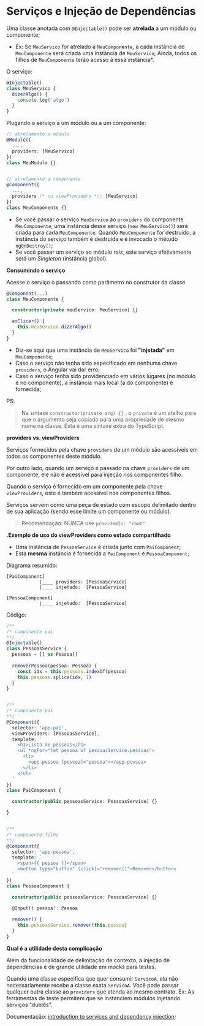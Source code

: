 # Serviços e Injeção de Dependências

Uma classe anotada com `@Injectable()` pode ser **atrelada** a um módulo ou componente;

  - Ex: Se `MeuServico` for atrelado a `MeuComponente`,  a cada instância de `MeuComponente` será criada uma instância de `MeuServico`; Ainda, todos os filhos de `MeuComponente` terão acesso à essa instância\*.

O serviço:

```typescript
@Injectable()
class MeuServico {
  dizerAlgo() {
    console.log('algo')
  }
}
```

Plugando o serviço a um módulo ou a um componente:

```typescript
// atrelamento a módulo
@Module({ 
  ...,
  providers: [MeuServico]
})
class MeuModulo {}


// atrelamento a componente
@Component({ 
  ...,
  providers /* ou viewProviders */: [MeuServico]
})
class MeuComponente {}
```

* Se você passar o serviço `MeuServico` ao `providers` do componente `MeuComponente`, uma instância desse serviço \(`new MeuServico()`\) será criada para cada `MeuComponente`. Quando `MeuComponente` for destruído, a instância do serviço também é destruída e é invocado o método `ngOnDestroy()`;
* Se você passar um serviço ao módulo raiz, este serviço efetivamente será um _Singleton_ \(instância global\).

**Consumindo o serviço**

Acesse o serviço o passando como parâmetro no construtor da classe.

```typescript
@Component(...)
class MeuComponente {

  constructor(private meuServico: MeuServico) {}

  aoClicar() {
    this.meuServico.dizerAlgo()
  }
}
```

* Diz-se aqui que uma instância de `MeuServico` foi **"injetada"** em `MeuComponente`;
* Caso o serviço não tenha sido especificado em nenhuma chave `providers`, o Angular vai dar erro;
* Caso o serviço tenha sido providenciado em vários lugares \(no módulo e no componente\), a instância mais local \(a do componente\) é fornecida;

PS:

> Na sintaxe `constructor(private arg) {}` , o `private` é um atalho para que o argumento seja copiado para uma propriedade de mesmo nome na classe. Esta é uma sintaxe extra do TypeScript.

**providers vs. viewProviders**

Serviços fornecidos pela chave `providers` de um módulo são acessíveis em todos os componentes deste módulo.

Por outro lado, quando um serviço é passado na chave `providers` de um componente, ele não é acessível para injeção nos componentes filho.

Quando o serviço é fornecido em um componente pela chave `viewProviders`, este é também acessível nos componentes filhos.

Serviços servem como uma peça de estado com escopo delimitado dentro de sua aplicação \(sendo esse limite um componente ou módulo\).

> Recomendação: NUNCA use `providedIn: "root"`

**.Exemplo de uso do viewProviders como estado compartilhado**

* Uma instância de `PessoaService` é criada junto com `PaiComponent`;
* Esta **mesma** instância é fornecida a `PaiComponent` e `PessoaComponent`;

Diagrama resumido:

```text
[PaiComponent]
            |____ providers: [PessoaService]
            |____ injetado:  [PessoaService]

[PessoaComponent]
            |____ injetado:  [PessoaService]
```

Código:

```typescript
/**
/* componente pai
**/
@Injectable()
class PessoasService {
  pessoas = [] as Pessoa[]
  
  removerPessoa(pessoa: Pessoa) {
    const idx = this.pessoas.indexOf(pessoa)
    this.pessoas.splice(idx, 1)
  }
}


/**
/* componente pai
**/
@Component({
  selector: 'app-pai',
  viewProviders: [PessoasService],
  template: `
    <h1>Lista de pessoas</h1>
    <ul *ngFor="let pessoa of pessoasService.pessoas">
      <li>
        <app-pessoa [pessoa]="pessoa"></app-pessoa>
      </li>
    </ul>
  `
})
class PaiComponent {

  constructor(public pessoasService: PessoasService) {}

}


/**
/* componente filho
**/
@Component({
  selector: 'app-pessoa',
  template: `
    <span>{{ pessoa }}</span>
    <button type="button" (click)="remover()">Remover</button>
  `
})
class PessoaComponent {

  constructor(public pessoasService: PessoasService) {}

  @Input() pessoa!: Pessoa
  
  remover() {
    this.pessoasService.remover(this.pessoa)
  }
}
```

**Qual é a utilidade desta complicação**

Além da funcionalidade de delimitação de contexto, a injeção de dependências é de grande utilidade em mocks para testes.

Quando uma classe especifica que quer consumir `ServicoA`, ela não necessariamente recebe a classe exata `ServicoA`. Você pode passar qualquer outra classe ao `providers` que atenda ao mesmo contrato. Ex: As ferramentas de teste permitem que se instanciem módulos injetando serviços "dublês".

Documentação: [introduction to services and dependency injection](https://angular.io/guide/architecture-services);

